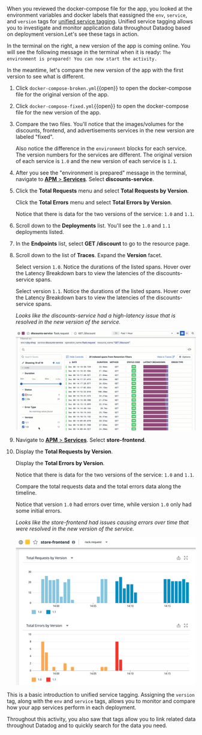 When you reviewed the docker-compose file for the app, you looked at the environment variables and docker labels that eassigned the `env`, `service`, and `version` tags for <a href="https://docs.datadoghq.com/getting_started/tagging/unified_service_tagging?tab=docker" target="_blank">unified service tagging</a>. Unified service tagging allows you to investigate and monitor application data throughout Datadog based on deployment version.Let's see these tags in action. 

In the terminal on the right, a new version of the app is coming online. You will see the following message in the terminal when it is ready: `The environment is prepared! You can now start the activity.`

In the meantime, let's compare the new version of the app with the first version to see what is different.

1. Click `docker-compose-broken.yml`{{open}} to open the docker-compose file for the original version of the app. 

2. Click `docker-compose-fixed.yml`{{open}} to open the docker-compose file for the new version of the app.

3. Compare the two files. You'll notice that the images/volumes for the discounts, frontend, and advertisements services in the new version are labeled "fixed".

    Also notice the difference in the `environment` blocks for each service. The version numbers for the services are different. The original version of each service is `1.0` and the new version of each service is `1.1`.

4. After you see the "environment is prepared" message in the terminal, navigate to <a href="https://app.datadoghq.com/apm/services" target="_datadog">**APM** > **Services**</a>. Select **discounts-service**.

5. Click the **Total Requests** menu and select **Total Requests by Version**. 

    Click the **Total Errors** menu and select **Total Errors by Version**. 
    
    Notice that there is data for the two versions of the service: `1.0` and `1.1`.

6. Scroll down to the **Deployments** list. You'll see the `1.0` and `1.1` deployments listed.

7. In the **Endpoints** list, select **GET /discount** to go to the resource page.

8. Scroll down to the list of **Traces**. Expand the **Version** facet. 

    Select version `1.0`. Notice the durations of the listed spans. Hover over the Latency Breakdown bars to view the latencies of the discounts-service spans.

    Select version `1.1`. Notice the durations of the listed spans. Hover over the Latency Breakdown bars to view the latencies of the discounts-service spans.

    _Looks like the discounts-service had a high-latency issue that is resolved in the new version of the service._

    ![ust-discounts](apptagging/assets/ust-discounts.gif)

9.  Navigate to <a href="https://app.datadoghq.com/apm/services" target="_datadog">**APM** > **Services**</a>. Select **store-frontend**.

10. Display the **Total Requests by Version**. 

    Display the **Total Errors by Version**. 

    Notice that there is data for the two versions of the service: `1.0` and `1.1`.

    Compare the total requests data and the total errors data along the timeline. 
    
    Notice that version `1.0` had errors over time, while version `1.0` only had some initial errors. 

    _Looks like the store-frontend had issues causing errors over time that were resolved in the new version of the service._ 

    ![ust-frontend](apptagging/assets/ust-frontend.png)


This is a basic introduction to unified service tagging. Assigning the `version` tag, along with the `env` and `service` tags, allows you to monitor and compare how your app services perform in each deployment.

Throughout this activity, you also saw that tags allow you to link related data throughout Datadog and to quickly search for the data you need. 